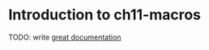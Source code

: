 # Introduction to ch11-macros

TODO: write [great documentation](http://jacobian.org/writing/what-to-write/)
